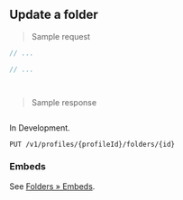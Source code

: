 ## Update a folder

> Sample request

```java
// ...
```

```c
// ...
```

```csharp

```

```php

```

> Sample response

```json

```

<aside class="warning">
In Development.
</aside>

`PUT /v1/profiles/{profileId}/folders/{id}`

### Embeds

See [Folders &raquo; Embeds](#embeds-for-folders).
